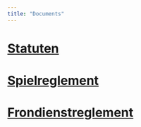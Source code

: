 ```yaml
---
title: "Documents"
---
```


# [Statuten](/pdf/test.pdf)

# [Spielreglement](/pdf/spielreglement.pdf)

# [Frondienstreglement](pdf/frondienstreglement.pdf)
